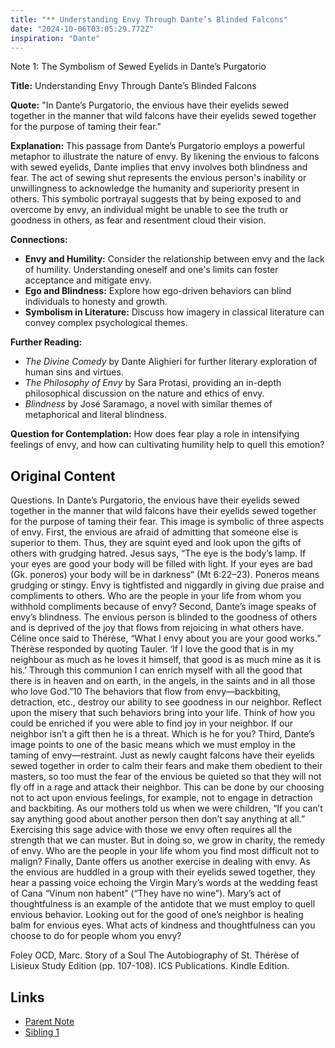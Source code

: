 ```yaml
---
title: "** Understanding Envy Through Dante’s Blinded Falcons"
date: "2024-10-06T03:05:29.772Z"
inspiration: "Dante"
---
```


Note 1: The Symbolism of Sewed Eyelids in Dante’s Purgatorio

**Title:** Understanding Envy Through Dante’s Blinded Falcons

**Quote:** "In Dante’s Purgatorio, the envious have their eyelids sewed together in the manner that wild falcons have their eyelids sewed together for the purpose of taming their fear."

**Explanation:** This passage from Dante’s Purgatorio employs a powerful metaphor to illustrate the nature of envy. By likening the envious to falcons with sewed eyelids, Dante implies that envy involves both blindness and fear. The act of sewing shut represents the envious person's inability or unwillingness to acknowledge the humanity and superiority present in others. This symbolic portrayal suggests that by being exposed to and overcome by envy, an individual might be unable to see the truth or goodness in others, as fear and resentment cloud their vision.

**Connections:**
- **Envy and Humility:** Consider the relationship between envy and the lack of humility. Understanding oneself and one's limits can foster acceptance and mitigate envy.
- **Ego and Blindness:** Explore how ego-driven behaviors can blind individuals to honesty and growth.
- **Symbolism in Literature:** Discuss how imagery in classical literature can convey complex psychological themes.

**Further Reading:** 
- *The Divine Comedy* by Dante Alighieri for further literary exploration of human sins and virtues.
- *The Philosophy of Envy* by Sara Protasi, providing an in-depth philosophical discussion on the nature and ethics of envy.
- *Blindness* by José Saramago, a novel with similar themes of metaphorical and literal blindness.

**Question for Contemplation:** How does fear play a role in intensifying feelings of envy, and how can cultivating humility help to quell this emotion?

## Original Content

Questions. In Dante’s Purgatorio, the envious have their eyelids sewed together in the manner that wild falcons have their eyelids sewed together for the purpose of taming their fear. This image is symbolic of three aspects of envy. First, the envious are afraid of admitting that someone else is superior to them. Thus, they are squint eyed and look upon the gifts of others with grudging hatred. Jesus says, “The eye is the body’s lamp. If your eyes are good your body will be filled with light. If your eyes are bad (Gk. poneros) your body will be in darkness” (Mt 6:22–23). Poneros means grudging or stingy. Envy is tightfisted and niggardly in giving due praise and compliments to others. Who are the people in your life from whom you withhold compliments because of envy? Second, Dante’s image speaks of envy’s blindness. The envious person is blinded to the goodness of others and is deprived of the joy that flows from rejoicing in what others have. Céline once said to Thérèse, “What I envy about you are your good works.” Thérèse responded by quoting Tauler. ‘If I love the good that is in my neighbour as much as he loves it himself, that good is as much mine as it is his.’ Through this communion I can enrich myself with all the good that there is in heaven and on earth, in the angels, in the saints and in all those who love God.”10 The behaviors that flow from envy—backbiting, detraction, etc., destroy our ability to see goodness in our neighbor. Reflect upon the misery that such behaviors bring into your life. Think of how you could be enriched if you were able to find joy in your neighbor. If our neighbor isn’t a gift then he is a threat. Which is he for you? Third, Dante’s image points to one of the basic means which we must employ in the taming of envy—restraint. Just as newly caught falcons have their eyelids sewed together in order to calm their fears and make them obedient to their masters, so too must the fear of the envious be quieted so that they will not fly off in a rage and attack their neighbor. This can be done by our choosing not to act upon envious feelings, for example, not to engage in detraction and backbiting. As our mothers told us when we were children, “If you can’t say anything good about another person then don’t say anything at all.” Exercising this sage advice with those we envy often requires all the strength that we can muster. But in doing so, we grow in charity, the remedy of envy. Who are the people in your life whom you find most difficult not to malign? Finally, Dante offers us another exercise in dealing with envy. As the envious are huddled in a group with their eyelids sewed together, they hear a passing voice echoing the Virgin Mary’s words at the wedding feast of Cana “Vinum non habent” (“They have no wine”). Mary’s act of thoughtfulness is an example of the antidote that we must employ to quell envious behavior. Looking out for the good of one’s neighbor is healing balm for envious eyes. What acts of kindness and thoughtfulness can you choose to do for people whom you envy?

Foley OCD, Marc. Story of a Soul The Autobiography of St. Thérèse of Lisieux Study Edition (pp. 107-108). ICS Publications. Kindle Edition. 

## Links

- [Parent Note](/parent-note.md)
- [Sibling 1](/zettel1.md)
